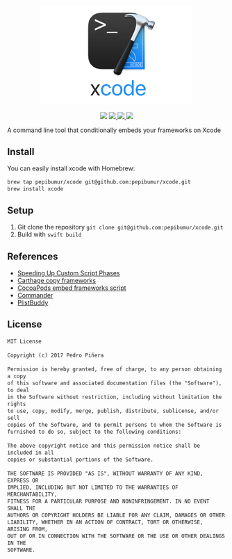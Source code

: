 <p align="center">
<a href="https://github.com/pepibumur/xcode">
<img src="Assets/Logo.png" alt="XcodeGen" width="350" />
</a>
</p>
<p align="center">
  <img src="https://img.shields.io/badge/package%20managers-SwiftPM-yellow.svg"/>
  <a href="https://github.com/pepibumur/xcode/releases">
    <img src="https://img.shields.io/github/release/pepibumur/xcode.svg"/>
  </a>
  <a href="https://travis-ci.org/pepibumur/xcode">
    <img src="https://img.shields.io/travis/pepibumur/xcode/master.svg?style=flat"/>
  </a>
  <a href="https://github.com/pepibumur/xcode/blob/master/LICENSE">
    <img src="https://img.shields.io/github/license/mashape/apistatus.svg"/>
  </a>
</p>

A command line tool that conditionally embeds your frameworks on Xcode

## Install

You can easily install xcode with Homebrew:

```
brew tap pepibumur/xcode git@github.com:pepibumur/xcode.git
brew install xcode 
```

## Setup

1. Git clone the repository `git clone git@github.com:pepibumur/xcode.git`
2. Build with `swift build`

## References

- [Speeding Up Custom Script Phases](http://indiestack.com/2014/12/speeding-up-custom-script-phases/)
- [Carthage copy frameworks](https://github.com/Carthage/Carthage/blob/master/Source/carthage/CopyFrameworks.swift)
- [CocoaPods embed frameworks script](https://github.com/CocoaPods/CocoaPods/blob/master/lib/cocoapods/generator/embed_frameworks_script.rb)
- [Commander](https://github.com/kylef/Commander)
- [PlistBuddy](https://developer.apple.com/legacy/library/documentation/Darwin/Reference/ManPages/man8/PlistBuddy.8.html)

## License

```
MIT License

Copyright (c) 2017 Pedro Piñera

Permission is hereby granted, free of charge, to any person obtaining a copy
of this software and associated documentation files (the "Software"), to deal
in the Software without restriction, including without limitation the rights
to use, copy, modify, merge, publish, distribute, sublicense, and/or sell
copies of the Software, and to permit persons to whom the Software is
furnished to do so, subject to the following conditions:

The above copyright notice and this permission notice shall be included in all
copies or substantial portions of the Software.

THE SOFTWARE IS PROVIDED "AS IS", WITHOUT WARRANTY OF ANY KIND, EXPRESS OR
IMPLIED, INCLUDING BUT NOT LIMITED TO THE WARRANTIES OF MERCHANTABILITY,
FITNESS FOR A PARTICULAR PURPOSE AND NONINFRINGEMENT. IN NO EVENT SHALL THE
AUTHORS OR COPYRIGHT HOLDERS BE LIABLE FOR ANY CLAIM, DAMAGES OR OTHER
LIABILITY, WHETHER IN AN ACTION OF CONTRACT, TORT OR OTHERWISE, ARISING FROM,
OUT OF OR IN CONNECTION WITH THE SOFTWARE OR THE USE OR OTHER DEALINGS IN THE
SOFTWARE.
```
